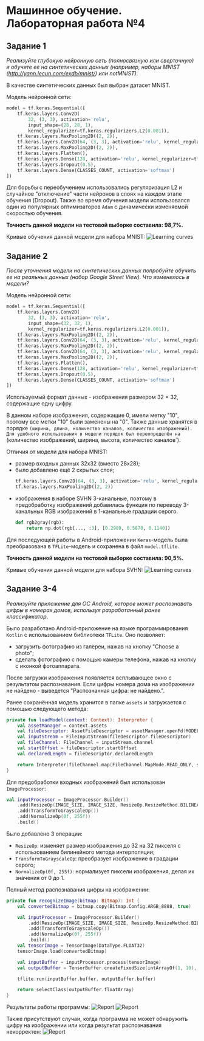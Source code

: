 # Машинное обучение. Лабораторная работа №4
## Задание 1
*Реализуйте глубокую нейронную сеть (полносвязную или сверточную) и обучите ее на синтетических данных (например, наборы MNIST (http://yann.lecun.com/exdb/mnist/) или notMNIST).*

В качестве синтетических данных был выбран датасет MNIST.

Модель нейронной сети:
```python
model = tf.keras.Sequential([
    tf.keras.layers.Conv2D(
        32, (3, 3), activation='relu',
        input_shape=(28, 28, 1),
        kernel_regularizer=tf.keras.regularizers.L2(0.001)),
    tf.keras.layers.MaxPooling2D((2, 2)),
    tf.keras.layers.Conv2D(64, (3, 3), activation='relu', kernel_regularizer=tf.keras.regularizers.L2(0.001)),
    tf.keras.layers.MaxPooling2D((2, 2)),
    tf.keras.layers.Flatten(),
    tf.keras.layers.Dense(128, activation='relu', kernel_regularizer=tf.keras.regularizers.L2(0.001)),
    tf.keras.layers.Dropout(0.5),
    tf.keras.layers.Dense(CLASSES_COUNT, activation='softmax')
])
```

Для борьбы с переобучением использовались регуляризация L2 и случайное "отключение" части нейронов в слоях на каждом этапе обучения (Dropout). Также во время обучения модели иcпользовался один из популярных оптимизаторов `Adam` с динамически изменяемой скоростью обучения.

**Точность данной модели на тестовой выборке составила: 98,7%.**

Кривые обучения данной модели для набора MNIST:
![Learning curves](https://github.com/chiki-takipavel/ML_LW4_Back/assets/55394253/75564fe3-8448-4c25-8d39-3fe0ff5c4317)

## Задание 2
*После уточнения модели на синтетических данных попробуйте обучить ее на реальных данных (набор Google Street View). Что изменилось в модели?*

Модель нейронной сети:
```python
model = tf.keras.Sequential([
    tf.keras.layers.Conv2D(
        32, (3, 3), activation='relu',
        input_shape=(32, 32, 1),
        kernel_regularizer=tf.keras.regularizers.L2(0.001)),
    tf.keras.layers.MaxPooling2D((2, 2)),
    tf.keras.layers.Conv2D(64, (3, 3), activation='relu', kernel_regularizer=tf.keras.regularizers.L2(0.001)),
    tf.keras.layers.MaxPooling2D((2, 2)),
    tf.keras.layers.Conv2D(64, (3, 3), activation='relu', kernel_regularizer=tf.keras.regularizers.L2(0.001)),
    tf.keras.layers.MaxPooling2D((2, 2)),
    tf.keras.layers.Flatten(),
    tf.keras.layers.Dense(128, activation='relu', kernel_regularizer=tf.keras.regularizers.L2(0.001)),
    tf.keras.layers.Dropout(0.5),
    tf.keras.layers.Dense(CLASSES_COUNT, activation='softmax')
])
```

Используемый формат данных - изображения размером 32 × 32, содержащие одну цифру.

В данном наборе изображения, содержащие 0, имели метку "10", поэтому все метки "10" были заменены на "0". Также данные хранятся в порядке `(ширина, длина, количество каналов, количество изображений). Для удобного использования в модели порядок был переопределён на `(количество изображений, ширина, высота, количество каналов`).

Отличия от модели для набора MNIST:
- размер входных данных 32x32 (вместо 28x28);
- было добавлено ещё 2 скрытых слоя;
   ```python
   tf.keras.layers.Conv2D(64, (3, 3), activation='relu', kernel_regularizer=tf.keras.regularizers.L2(0.001)),
   tf.keras.layers.MaxPooling2D((2, 2))
   ```
- изображения в наборе SVHN 3-канальные, поэтому в предобработку изображений добавилась функция по переводу 3-канальных RGB изображений в 1-канальные градации серого.
   ```python
   def rgb2gray(rgb):
       return np.dot(rgb[..., :3], [0.2989, 0.5870, 0.1140])
   ```
Для последующей работы в Android-приложении `Keras`-модель была преобразована в `TFLite`-модель и сохранена в файл `model.tflite`.

**Точность данной модели на тестовой выборке составила: 90,5%.**

Кривые обучения данной модели для набора SVHN:
![Learning curves](https://github.com/chiki-takipavel/ML_LW4_Back/assets/55394253/9aea0fba-3ff2-44ee-b5df-5c8adfe45e59)

## Задание 3-4
*Реализуйте приложение для ОС Android, которое может распознавать цифры в номерах домов, используя разработанный ранее классификатор.*

Было разработано Android-приложение на языке программирования `Kotlin` с использованием библиотеки `TFLite`. Оно позволяет:
- загрузить фотографию из галереи, нажав на кнопку "Choose a photo";
- сделать фотографию с помощью камеры телефона, нажав на кнопку c иконкой фотоаппарата.

После загрузки изображения появляется всплывающее окно с результатом распознавания. Если цифры номера дома на изображении не найдено - выведется "Распознанная цифра: не найдено.".

Ранее сохранённая модель хранится в папке `assets` и загружается с помощью следующего метода:
```kotlin
private fun loadModel(context: Context): Interpreter {
    val assetManager = context.assets
    val fileDescriptor: AssetFileDescriptor = assetManager.openFd(MODEL_FILE_NAME)
    val inputStream = FileInputStream(fileDescriptor.fileDescriptor)
    val fileChannel: FileChannel = inputStream.channel
    val startOffset = fileDescriptor.startOffset
    val declaredLength = fileDescriptor.declaredLength

    return Interpreter(fileChannel.map(FileChannel.MapMode.READ_ONLY, startOffset, declaredLength))
}
```

Для предобработки входных изображений был использован `ImageProcessor`:
```kotlin
val inputProcessor = ImageProcessor.Builder()
    .add(ResizeOp(IMAGE_SIZE, IMAGE_SIZE, ResizeOp.ResizeMethod.BILINEAR))
    .add(TransformToGrayscaleOp())
    .add(NormalizeOp(0f, 255f))
    .build()
```

Было добавлено 3 операции:
- `ResizeOp`: изменяет размер изображения до 32 на 32 пикселя с использованием билинейного метода интерполяции;
- `TransformToGrayscaleOp`: преобразует изображение в градации серого;
- `NormalizeOp(0f, 255f)`: нормализует пиксели изображения, делая их значения от 0 до 1.

Полный метод распознавания цифры на изображении:
```kotlin
private fun recognizeImage(bitmap: Bitmap): Int {
    val convertedBitmap = bitmap.copy(Bitmap.Config.ARGB_8888, true)

    val inputProcessor = ImageProcessor.Builder()
        .add(ResizeOp(IMAGE_SIZE, IMAGE_SIZE, ResizeOp.ResizeMethod.BILINEAR))
        .add(TransformToGrayscaleOp())
        .add(NormalizeOp(0f, 255f))
        .build()
    val tensorImage = TensorImage(DataType.FLOAT32)
    tensorImage.load(convertedBitmap)

    val inputBuffer = inputProcessor.process(tensorImage)
    val outputBuffer = TensorBuffer.createFixedSize(intArrayOf(1, 10), DataType.FLOAT32)

    tflite.run(inputBuffer.buffer, outputBuffer.buffer)

    return selectClass(outputBuffer.floatArray)
}
```

Результаты работы программы:
![Report](https://github.com/chiki-takipavel/ML_LW4_Back/assets/55394253/bc3f4175-e80b-46ea-bb99-11e58866e52e)
![Report](https://github.com/chiki-takipavel/ML_LW4_Back/assets/55394253/7f6f8d87-12d5-4b81-907e-03d01fbf54ae)

Также присутствуют случаи, когда программа не может обнаружить цифру на изображении или когда результат распознавания некорректен:
![Report](https://github.com/chiki-takipavel/ML_LW4_Back/assets/55394253/971aebac-6282-4b84-ac2e-ef7c63d5b175)
